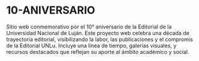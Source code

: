 # 10-ANIVERSARIO
Sitio web conmemorativo por el 10° aniversario de la Editorial de la Universidad Nacional de Luján. Este proyecto web celebra una década de trayectoria editorial, visibilizando la labor, las publicaciones y el compromis de la Editorial UNLu. Incluye una línea de tiempo, galerías visuales, y recursos destacados que reflejan su aporte al ámbito académico y social.
